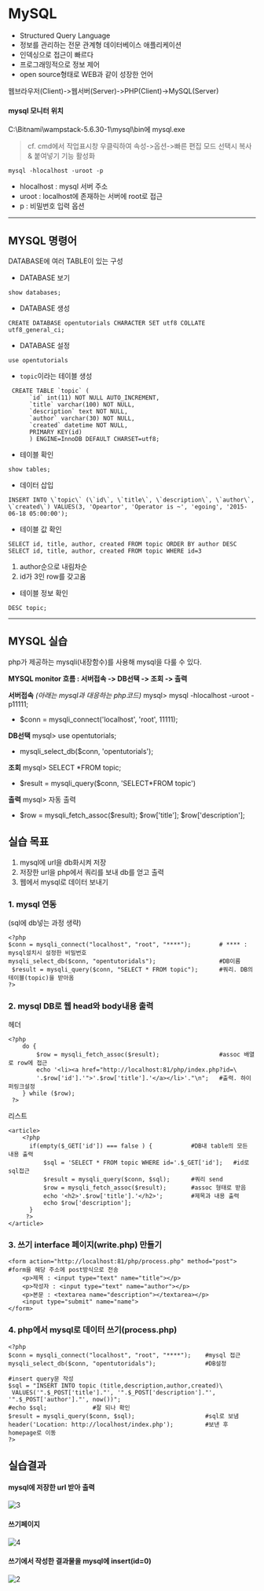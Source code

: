 # MySQL
 - Structured Query Language
- 정보를 관리하는 전문 관계형 데이터베이스 애플리케이션
- 인덱싱으로 접근이 빠르다
- 프로그래밍적으로 정보 제어
- open source형태로 WEB과 같이 성장한 언어

웹브라우저(Client)->웹서버(Server)->PHP(Client)->MySQL(Server)

#### mysql 모니터 위치
C:\Bitnami\wampstack-5.6.30-1\mysql\bin에 mysql.exe
> cf. cmd에서 작업표시창 우클릭하여 속성->옵션->빠른 편집 모드 선택시
복사& 붙여넣기 기능 활성화

```
mysql -hlocalhost -uroot -p     
```
- hlocalhost : mysql 서버 주소
- uroot : localhost에 존재하는 서버에 root로 접근
- p : 비밀번호 입력 옵션
-----
## MYSQL 명령어
  DATABASE에 여러 TABLE이 있는 구성
- DATABASE 보기
 ```
 show databases;
 ```

 - DATABASE 생성
 ```
CREATE DATABASE opentutorials CHARACTER SET utf8 COLLATE utf8_general_ci;
```

 - DATABASE 설정
 ```
 use opentutorials
 ```

- `topic`이라는 테이블 생성
```
 CREATE TABLE `topic` (
      `id` int(11) NOT NULL AUTO_INCREMENT,
      `title` varchar(100) NOT NULL,
      `description` text NOT NULL,
      `author` varchar(30) NOT NULL,
      `created` datetime NOT NULL,
      PRIMARY KEY(id)
      ) ENGINE=InnoDB DEFAULT CHARSET=utf8;
```
- 테이블 확인
```
show tables;
```

- 데이터 삽입
```
INSERT INTO \`topic\` (\`id\`, \`title\`, \`description\`, \`author\`, \`created\`) VALUES(3, 'Opeartor', 'Operator is ~', 'egoing', '2015-06-18 05:00:00');
```

- 테이블 값 확인
```
SELECT id, title, author, created FROM topic ORDER BY author DESC
SELECT id, title, author, created FROM topic WHERE id=3
```
  1. author순으로 내림차순
2. id가 3인 row를 갖고옴

- 테이블 정보 확인
```
DESC topic;
```

--------
## MYSQL 실습
 php가 제공하는 mysqli(내장함수)를 사용해 mysql을 다룰 수 있다.

 **MYSQL monitor 흐름 : 서버접속 -> DB선택 -> 조회 -> 출력**

**서버접속**
*(아래는 mysql과 대응하는 php코드)*
 mysql> mysql -hlocalhost -uroot -p11111;
- \$conn = mysqli_connect('localhost', 'root', 11111);

**DB선택**
mysql> use opentutorials;
- mysqli_select_db($conn, 'opentutorials');

**조회**
mysql> SELECT *FROM topic;
- \$result = mysqli_query(\$conn, 'SELECT*FROM topic')

**출력**
mysql> 자동 출력
- \$row = mysqli_fetch_assoc(\$result);
\$row['title'];
\$row['description'];

## 실습 목표

1. mysql에 url을 db화시켜 저장
2. 저장한 url을 php에서 쿼리를 보내 db를 얻고 출력
3. 웹에서 mysql로 데이터 보내기

### 1. mysql 연동
(sql에 db넣는 과정 생략)
```
<?php
$conn = mysqli_connect("localhost", "root", "****");        # **** : mysql설치시 설정한 비밀번호
mysqli_select_db($conn, "opentutoridals");                  #DB이름
 $result = mysqli_query($conn, "SELECT * FROM topic");      #쿼리. DB의 테이블(topic)을 받아옴
?>
```

### 2. mysql DB로 웹 head와 body내용 출력
헤더
```
<?php
    do {
        $row = mysqli_fetch_assoc($result);                 #assoc 배열로 row에 접근
        echo '<li><a href="http://localhost:81/php/index.php?id=\
        '.$row['id'].'">'.$row['title'].'</a></li>'."\n";   #출력. 하이퍼링크설정        
    } while ($row);
 ?>
```
리스트
```
<article>
    <?php
      if(empty($_GET['id']) === false ) {           #DB내 table의 모든 내용 출력
          $sql = 'SELECT * FROM topic WHERE id='.$_GET['id'];   #id로 sql접근
          $result = mysqli_query($conn, $sql);      #쿼리 send
          $row = mysqli_fetch_assoc($result);       #assoc 형태로 받음
          echo '<h2>'.$row['title'].'</h2>';        #제목과 내용 출력
          echo $row['description'];
      }
     ?>
</article>
```

### 3. 쓰기 interface 페이지(write.php) 만들기
```
<form action="http://localhost:81/php/process.php" method="post">   #form을 해당 주소에 post방식으로 전송
    <p>제목 : <input type="text" name="title"></p>
    <p>작성자 : <input type="text" name="author"></p>
    <p>본문 : <textarea name="description"></textarea></p>
    <input type="submit" name="name">
</form>
```
### 4. php에서 mysql로 데이터 쓰기(process.php)
```
<?php
$conn = mysqli_connect("localhost", "root", "****");    #mysql 접근
mysqli_select_db($conn, "opentutoridals");              #DB설정

#insert query문 작성
$sql = "INSERT INTO topic (title,description,author,created)\
 VALUES('".$_POST['title']."', '".$_POST['description']."', '".$_POST['author']."', now())";
#echo $sql;             #잘 되나 확인
$result = mysqli_query($conn, $sql);                    #sql로 보냄
header('Location: http://localhost/index.php');         #보낸 후 homepage로 이동
?>
```
## 실습결과
#### mysql에 저장한 url 받아 출력
![3](https://cloud.githubusercontent.com/assets/20148930/24071738/dbf141d0-0c1c-11e7-83a1-68a4fe602d4c.JPG)

#### 쓰기페이지
![4](https://cloud.githubusercontent.com/assets/20148930/24071739/dc30047e-0c1c-11e7-9271-8fa892c9c286.JPG)

#### 쓰기에서 작성한 결과물을 mysql에 insert(id=0)
![2](https://cloud.githubusercontent.com/assets/20148930/24071736/dbad379c-0c1c-11e7-886f-ac7d8ec15c09.JPG)

